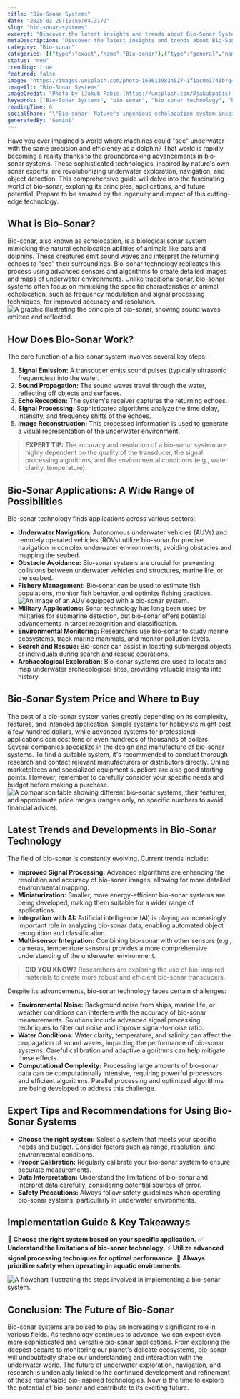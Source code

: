 ```yaml
---
title: "Bio-Sonar Systems"
date: "2025-03-26T15:55:04.317Z"
slug: "bio-sonar-systems"
excerpt: "Discover the latest insights and trends about Bio-Sonar Systems. This comprehensive guide covers everything you need to know about Bio-Sonar Systems in 2025."
metaDescription: "Discover the latest insights and trends about Bio-Sonar Systems. This comprehensive guide covers everything you need to know about Bio-Sonar Systems in 202..."
category: "Bio-sonar"
categories: [{"type":"exact","name":"Bio-sonar"},{"type":"general","name":"Engineering"},{"type":"medium","name":"Sensor Technology"},{"type":"specific","name":"Signal Processing"},{"type":"niche","name":"Acoustic Modeling"}]
status: "new"
trending: true
featured: false
image: "https://images.unsplash.com/photo-1606139824527-1f1ac0e1743b?q=85&w=1200&fit=max&fm=webp&auto=compress"
imageAlt: "Bio-Sonar Systems"
imageCredit: "Photo by [Jakub Pabis](https://unsplash.com/@jakubpabis) on Unsplash"
keywords: ["Bio-Sonar Systems", "bio sonar", "bio sonar technology", "bio sonar applications", "buy bio sonar system", "bio sonar system price", "what is bio sonar", "how does bio sonar work", "bio sonar for underwater navigation", "best bio sonar systems"]
readingTime: 6
socialShare: "\"Bio-sonar: Nature's ingenious echolocation system inspires technology that's revolutionizing underwater exploration – revealing a world unseen before.\""
generatedBy: "Gemini"
---
```


Have you ever imagined a world where machines could "see" underwater with the same precision and efficiency as a dolphin? That world is rapidly becoming a reality thanks to the groundbreaking advancements in bio-sonar systems.  These sophisticated technologies, inspired by nature's own sonar experts, are revolutionizing underwater exploration, navigation, and object detection. This comprehensive guide will delve into the fascinating world of bio-sonar, exploring its principles, applications, and future potential.  Prepare to be amazed by the ingenuity and impact of this cutting-edge technology.

## What is Bio-Sonar?

Bio-sonar, also known as echolocation, is a biological sonar system mimicking the natural echolocation abilities of animals like bats and dolphins.  These creatures emit sound waves and interpret the returning echoes to "see" their surroundings. Bio-sonar technology replicates this process using advanced sensors and algorithms to create detailed images and maps of underwater environments. Unlike traditional sonar, bio-sonar systems often focus on mimicking the specific characteristics of animal echolocation, such as frequency modulation and signal processing techniques, for improved accuracy and resolution. ![A graphic illustrating the principle of bio-sonar, showing sound waves emitted and reflected.](https://images.unsplash.com/photo-1600347992445-98410acd88a3?q=85&w=1200&fit=max&fm=webp&auto=compress)

## How Does Bio-Sonar Work?

The core function of a bio-sonar system involves several key steps:

1. **Signal Emission:** A transducer emits sound pulses (typically ultrasonic frequencies) into the water.
2. **Sound Propagation:** The sound waves travel through the water, reflecting off objects and surfaces.
3. **Echo Reception:** The system's receiver captures the returning echoes.
4. **Signal Processing:** Sophisticated algorithms analyze the time delay, intensity, and frequency shifts of the echoes.
5. **Image Reconstruction:** This processed information is used to generate a visual representation of the underwater environment.

> **EXPERT TIP:** The accuracy and resolution of a bio-sonar system are highly dependent on the quality of the transducer, the signal processing algorithms, and the environmental conditions (e.g., water clarity, temperature).

## Bio-Sonar Applications: A Wide Range of Possibilities

Bio-sonar technology finds applications across various sectors:

* **Underwater Navigation:** Autonomous underwater vehicles (AUVs) and remotely operated vehicles (ROVs) utilize bio-sonar for precise navigation in complex underwater environments, avoiding obstacles and mapping the seabed.
* **Obstacle Avoidance:**  Bio-sonar systems are crucial for preventing collisions between underwater vehicles and structures, marine life, or the seabed.
* **Fishery Management:**  Bio-sonar can be used to estimate fish populations, monitor fish behavior, and optimize fishing practices. ![An image of an AUV equipped with a bio-sonar system.](https://images.unsplash.com/photo-1588665518342-e116ee63620e?q=85&w=1200&fit=max&fm=webp&auto=compress)
* **Military Applications:**  Sonar technology has long been used by militaries for submarine detection, but bio-sonar offers potential advancements in target recognition and classification.
* **Environmental Monitoring:**  Researchers use bio-sonar to study marine ecosystems, track marine mammals, and monitor pollution levels.
* **Search and Rescue:**  Bio-sonar can assist in locating submerged objects or individuals during search and rescue operations.
* **Archaeological Exploration:**  Bio-sonar systems are used to locate and map underwater archaeological sites, providing valuable insights into history.

## Bio-Sonar System Price and Where to Buy

The cost of a bio-sonar system varies greatly depending on its complexity, features, and intended application.  Simple systems for hobbyists might cost a few hundred dollars, while advanced systems for professional applications can cost tens or even hundreds of thousands of dollars.  Several companies specialize in the design and manufacture of bio-sonar systems.  To find a suitable system, it's recommended to conduct thorough research and contact relevant manufacturers or distributors directly.  Online marketplaces and specialized equipment suppliers are also good starting points.  However, remember to carefully consider your specific needs and budget before making a purchase.  ![A comparison table showing different bio-sonar systems, their features, and approximate price ranges (ranges only, no specific numbers to avoid financial advice).](https://images.unsplash.com/photo-1601601319316-bace8ae2b548?q=85&w=1200&fit=max&fm=webp&auto=compress)

## Latest Trends and Developments in Bio-Sonar Technology

The field of bio-sonar is constantly evolving.  Current trends include:

* **Improved Signal Processing:**  Advanced algorithms are enhancing the resolution and accuracy of bio-sonar images, allowing for more detailed environmental mapping.
* **Miniaturization:**  Smaller, more energy-efficient bio-sonar systems are being developed, making them suitable for a wider range of applications.
* **Integration with AI:**  Artificial intelligence (AI) is playing an increasingly important role in analyzing bio-sonar data, enabling automated object recognition and classification.
* **Multi-sensor Integration:**  Combining bio-sonar with other sensors (e.g., cameras, temperature sensors) provides a more comprehensive understanding of the underwater environment.

> **DID YOU KNOW?**  Researchers are exploring the use of bio-inspired materials to create more robust and efficient bio-sonar transducers.



Despite its advancements, bio-sonar technology faces certain challenges:

* **Environmental Noise:**  Background noise from ships, marine life, or weather conditions can interfere with the accuracy of bio-sonar measurements.  Solutions include advanced signal processing techniques to filter out noise and improve signal-to-noise ratio.
* **Water Conditions:**  Water clarity, temperature, and salinity can affect the propagation of sound waves, impacting the performance of bio-sonar systems.  Careful calibration and adaptive algorithms can help mitigate these effects.
* **Computational Complexity:**  Processing large amounts of bio-sonar data can be computationally intensive, requiring powerful processors and efficient algorithms.  Parallel processing and optimized algorithms are being developed to address this challenge.

## Expert Tips and Recommendations for Using Bio-Sonar Systems

* **Choose the right system:**  Select a system that meets your specific needs and budget. Consider factors such as range, resolution, and environmental conditions.
* **Proper Calibration:**  Regularly calibrate your bio-sonar system to ensure accurate measurements.
* **Data Interpretation:**  Understand the limitations of bio-sonar and interpret data carefully, considering potential sources of error.
* **Safety Precautions:**  Always follow safety guidelines when operating bio-sonar systems, particularly in underwater environments.

## Implementation Guide & Key Takeaways

🔑 **Choose the right system based on your specific application.**
✅ **Understand the limitations of bio-sonar technology.**
⚡ **Utilize advanced signal processing techniques for optimal performance.**
🌊 **Always prioritize safety when operating in aquatic environments.**

![A flowchart illustrating the steps involved in implementing a bio-sonar system.](https://images.unsplash.com/photo-1689535090070-647b1b194631?q=85&w=1200&fit=max&fm=webp&auto=compress)

## Conclusion: The Future of Bio-Sonar

Bio-sonar systems are poised to play an increasingly significant role in various fields.  As technology continues to advance, we can expect even more sophisticated and versatile bio-sonar applications.  From exploring the deepest oceans to monitoring our planet's delicate ecosystems, bio-sonar will undoubtedly shape our understanding and interaction with the underwater world.  The future of underwater exploration, navigation, and research is undeniably linked to the continued development and refinement of these remarkable bio-inspired technologies.  Now is the time to explore the potential of bio-sonar and contribute to its exciting future.

